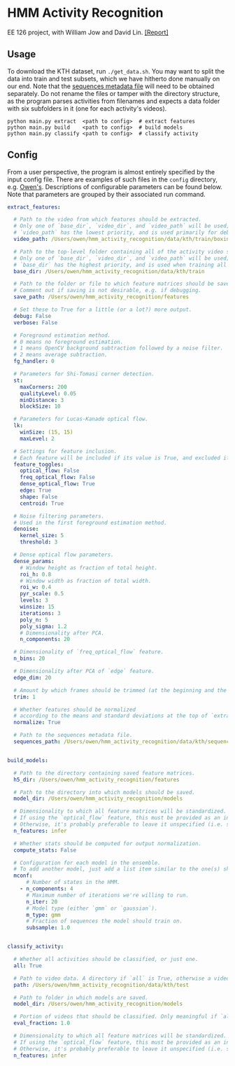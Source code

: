 # HMM Activity Recognition

EE 126 project, with William Jow and David Lin. [[Report]](http://owenjow.xyz/hmm_activity_recognition/report.pdf)

## Usage

To download the KTH dataset, run `./get_data.sh`.
You may want to split the data into train and test subsets,
which we have hitherto done manually on our end. Note that the
[sequences metadata file](http://www.nada.kth.se/cvap/actions/00sequences.txt)
will need to be obtained separately. Do not rename the files or tamper with
the directory structure, as the program parses activities from filenames and
expects a data folder with six subfolders in it (one for each activity's videos).

```
python main.py extract  <path to config>  # extract features
python main.py build    <path to config>  # build models
python main.py classify <path to config>  # classify activity
```

## Config

From a user perspective, the program is almost entirely specified by the input config file.
There are examples of such files in the `config` directory, e.g. [Owen's](https://github.com/ohjay/hmm_activity_recognition/blob/master/config/owen.yaml).
Descriptions of configurable parameters can be found below. Note that parameters are
grouped by their associated run command.

```yaml
extract_features:

  # Path to the video from which features should be extracted.
  # Only one of `base_dir`, `video_dir`, and `video_path` will be used;
  # `video_path` has the lowest priority, and is used primarily for debugging.
  video_path: /Users/owen/hmm_activity_recognition/data/kth/train/boxing/person01_boxing_d4_uncomp.avi

  # Path to the top-level folder containing all of the activity video subfolders.
  # Only one of `base_dir`, `video_dir`, and `video_path` will be used;
  # `base_dir` has the highest priority, and is used when training all of the HMMs.
  base_dir: /Users/owen/hmm_activity_recognition/data/kth/train

  # Path to the folder or file to which feature matrices should be saved.
  # Comment out if saving is not desirable, e.g. if debugging.
  save_path: /Users/owen/hmm_activity_recognition/features

  # Set these to True for a little (or a lot?) more output.
  debug: False
  verbose: False

  # Foreground estimation method.
  # 0 means no foreground estimation.
  # 1 means OpenCV background subtraction followed by a noise filter.
  # 2 means average subtraction.
  fg_handler: 0

  # Parameters for Shi-Tomasi corner detection.
  st:
    maxCorners: 200
    qualityLevel: 0.05
    minDistance: 3
    blockSize: 10

  # Parameters for Lucas-Kanade optical flow.
  lk:
    winSize: (15, 15)
    maxLevel: 2

  # Settings for feature inclusion.
  # Each feature will be included if its value is True, and excluded if its value is False.
  feature_toggles:
    optical_flow: False
    freq_optical_flow: False
    dense_optical_flow: True
    edge: True
    shape: False
    centroid: True

  # Noise filtering parameters.
  # Used in the first foreground estimation method.
  denoise:
    kernel_size: 5
    threshold: 3

  # Dense optical flow parameters.
  dense_params:
    # Window height as fraction of total height.
    roi_h: 0.8
    # Window width as fraction of total width.
    roi_w: 0.4
    pyr_scale: 0.5
    levels: 3
    winsize: 15
    iterations: 3
    poly_n: 5
    poly_sigma: 1.2
    # Dimensionality after PCA.
    n_components: 20

  # Dimensionality of `freq_optical_flow` feature.
  n_bins: 20

  # Dimensionality after PCA of `edge` feature.
  edge_dim: 20

  # Amount by which frames should be trimmed (at the beginning and the end).
  trim: 1

  # Whether features should be normalized
  # according to the means and standard deviations at the top of `extract_features.py`.
  normalize: True

  # Path to the sequences metadata file.
  sequences_path: /Users/owen/hmm_activity_recognition/data/kth/sequences.txt


build_models:

  # Path to the directory containing saved feature matrices.
  h5_dir: /Users/owen/hmm_activity_recognition/features

  # Path to the directory into which models should be saved.
  model_dir: /Users/owen/hmm_activity_recognition/models

  # Dimensionality to which all feature matrices will be standardized.
  # If using the `optical_flow` feature, this must be provided as an integer.
  # Otherwise, it's probably preferable to leave it unspecified (i.e. set to a non-integral value).
  n_features: infer

  # Whether stats should be computed for output normalization.
  compute_stats: False

  # Configuration for each model in the ensemble.
  # To add another model, just add a list item similar to the one(s) shown below.
  mconf:
      # Number of states in the HMM.
    - n_components: 4
      # Maximum number of iterations we're willing to run.
      n_iter: 20
      # Model type (either `gmm` or `gaussian`).
      m_type: gmm
      # Fraction of sequences the model should train on.
      subsample: 1.0


classify_activity:

  # Whether all activities should be classified, or just one.
  all: True

  # Path to video data. A directory if `all` is True, otherwise a video.
  path: /Users/owen/hmm_activity_recognition/data/kth/test

  # Path to folder in which models are saved.
  model_dir: /Users/owen/hmm_activity_recognition/models

  # Portion of videos that should be classified. Only meaningful if `all` is True.
  eval_fraction: 1.0

  # Dimensionality to which all feature matrices will be standardized.
  # If using the `optical_flow` feature, this must be provided as an integer.
  # Otherwise, it's probably preferable to leave it unspecified (i.e. set to a non-integral value).
  n_features: infer
```
